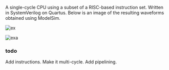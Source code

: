 A single-cycle CPU using a subset of a RISC-based instruction set. Written in SystemVerilog on Quartus. Below is an image of the resulting waveforms obtained using ModelSim.

![ex](https://user-images.githubusercontent.com/78102845/184466083-60dafa62-03a9-4f72-956f-f0a7d1d99f89.png)

![exa](https://user-images.githubusercontent.com/78102845/184466029-80c68c00-48a1-4913-a976-f273f6f75a1d.png)
### todo
Add instructions. Make it multi-cycle. Add pipelining.
